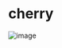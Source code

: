 # cherry
![image](https://encrypted-tbn1.gstatic.com/images?q=tbn:ANd9GcSVWc4Y4dXqcqubFKdBCMgA9fWwpTfpeqxmG9EiFv-N_vLk-_jq)